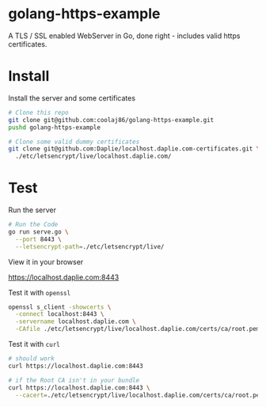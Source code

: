 golang-https-example
====================

A TLS /  SSL enabled WebServer in Go, done right - includes valid https certificates.

Install
=======

Install the server and some certificates

```bash
# Clone this repo
git clone git@github.com:coolaj86/golang-https-example.git
pushd golang-https-example

# Clone some valid dummy certificates
git clone git@github.com:Daplie/localhost.daplie.com-certificates.git \
  ./etc/letsencrypt/live/localhost.daplie.com/
```

Test
====

Run the server

```bash
# Run the Code
go run serve.go \
  --port 8443 \
  --letsencrypt-path=./etc/letsencrypt/live/
```

View it in your browser

<https://localhost.daplie.com:8443>

Test it with `openssl`

```bash
openssl s_client -showcerts \
  -connect localhost:8443 \
  -servername localhost.daplie.com \
  -CAfile ./etc/letsencrypt/live/localhost.daplie.com/certs/ca/root.pem
```

Test it with `curl`

```bash
# should work
curl https://localhost.daplie.com:8443

# if the Root CA isn't in your bundle
curl https://localhost.daplie.com:8443 \
  --cacert=./etc/letsencrypt/live/localhost.daplie.com/certs/ca/root.pem
```
